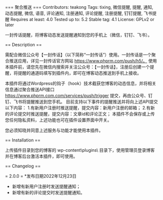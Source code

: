 === 聚合推送 ===
Contributors: teakong
Tags: tixing, 微信提醒, 提醒, 通知, 动态提醒, 微信, 语音, 评论通知, 注册通知, 评论提醒, 注册提醒, 钉钉提醒, 飞书提醒
Requires at least: 4.0
Tested up to: 5.2
Stable tag: 4.1
License: GPLv2 or later

一封传话提醒，将博客动态发送提醒通知到您的手机上（微信，钉钉、飞书）。

== Description ==

需配合微信公众号【一封传话】（以下简称“一封传话”）使用。一封传话是一个聚合推送应用，详见一封传话官方网站 https://www.phprm.com/push/h5/。
使用本插件前，请您先在微信内搜索并关注公众号：【一封传话】，注册后创建一个提醒，将提醒的通道码填写到插件内，即可在博客动态推送到手机上接收。

本插件将通过Wordpress的钩子（hook）技术截获您博客的动态信息，并将相关信息通过聚合推送API接口 https://www.phprm.com.com/services/push/trigger 提交，再由公众号、钉钉、飞书将提醒推送到您手机。
目前支持以下事件的提醒推送并将向上述API提交以下内容：
1.有新用户注册时推送提醒，提交内容：新用户注册的邮箱；
2.有新的评论提交时推送提醒，提交内容：文章id和评论正文；
本插件不会保存或上传您任何隐私资料，上述功能也可在插件设置界面中开关。

您必须知晓并同意上述服务与功能才能使用本插件。

== Installation ==

上传插件目录到您的博客的 wp-content\plugins\ 目录下，使用管理员登录博客并在博客后台激活本插件，即可使用。

== Changelog ==

= 2.0.0 =
*发布日期2022年12月23日

* 新增有新用户注册时发送提醒通知；
* 新增有新的评论提交时发送提醒通知。